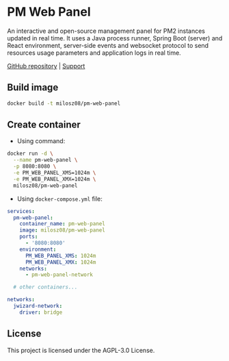# PM Web Panel

An interactive and open-source management panel for PM2 instances updated in real time. It uses a
Java process runner, Spring Boot (server) and React environment, server-side events and websocket
protocol to send resources usage parameters and application logs in real time.

[GitHub repository](https://github.com/milosz08/pm-web-panel)
| [Support](https://github.com/sponsors/milosz08)

## Build image

```bash
docker build -t milosz08/pm-web-panel
```

## Create container

* Using command:

```bash
docker run -d \
  --name pm-web-panel \
  -p 8080:8080 \
  -e PM_WEB_PANEL_XMS=1024m \
  -e PM_WEB_PANEL_XMX=1024m \
  milosz08/pm-web-panel
```

* Using `docker-compose.yml` file:

```yaml
services:
  pm-web-panel:
    container_name: pm-web-panel
    image: milosz08/pm-web-panel
    ports:
      - '8080:8080'
    environment:
      PM_WEB_PANEL_XMS: 1024m
      PM_WEB_PANEL_XMX: 1024m
    networks:
      - pm-web-panel-network

  # other containers...

networks:
  jwizard-network:
    driver: bridge
```

## License

This project is licensed under the AGPL-3.0 License.

